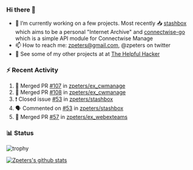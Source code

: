 ### Hi there 👋


- 🔭 I’m currently working on a few projects.  Most recently :inbox_tray: [stashbox](https://github.com/zpeters/stashbox) which aims to be a personal "Internet Archive" and [connectwise-go](https://github.com/zpeters/connectwise-go) which is a simple API module for Connectwise Manage
- 📫 How to reach me: zpeters@gmail.com, @zpeters on twitter
- 👋 See some of my other projects at at [The Helpful Hacker](https://thehelpfulhacker.net)

### :zap: Recent Activity

<!--START_SECTION:activity-->
1. 🎉 Merged PR [#107](https://github.com/zpeters/ex_cwmanage/pull/107) in [zpeters/ex_cwmanage](https://github.com/zpeters/ex_cwmanage)
2. 🎉 Merged PR [#108](https://github.com/zpeters/ex_cwmanage/pull/108) in [zpeters/ex_cwmanage](https://github.com/zpeters/ex_cwmanage)
3. ❗️ Closed issue [#53](https://github.com/zpeters/stashbox/issues/53) in [zpeters/stashbox](https://github.com/zpeters/stashbox)
4. 🗣 Commented on [#53](https://github.com/zpeters/stashbox/issues/53) in [zpeters/stashbox](https://github.com/zpeters/stashbox)
5. 🎉 Merged PR [#57](https://github.com/zpeters/ex_webexteams/pull/57) in [zpeters/ex_webexteams](https://github.com/zpeters/ex_webexteams)
<!--END_SECTION:activity-->

### :bar_chart: Status

![trophy](https://github-profile-trophy.vercel.app/?username=zpeters)

[![Zpeters's github stats](https://github-readme-stats.vercel.app/api?username=zpeters)](https://github.com/zpeters/github-readme-stats&show_icons=true)
